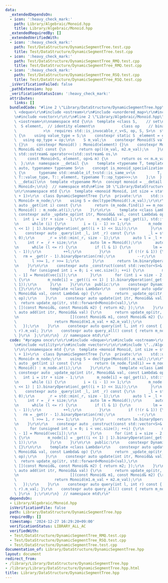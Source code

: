 ```yaml
---
data:
  _extendedDependsOn:
  - icon: ':heavy_check_mark:'
    path: Library/Algebraic/Monoid.hpp
    title: Library/Algebraic/Monoid.hpp
  _extendedRequiredBy: []
  _extendedVerifiedWith:
  - icon: ':heavy_check_mark:'
    path: Test/DataStructure/DynamicSegmentTree.test.cpp
    title: Test/DataStructure/DynamicSegmentTree.test.cpp
  - icon: ':heavy_check_mark:'
    path: Test/DataStructure/DynamicSegmentTree_RMQ.test.cpp
    title: Test/DataStructure/DynamicSegmentTree_RMQ.test.cpp
  - icon: ':heavy_check_mark:'
    path: Test/DataStructure/DynamicSegmentTree_RSQ.test.cpp
    title: Test/DataStructure/DynamicSegmentTree_RSQ.test.cpp
  _isVerificationFailed: false
  _pathExtension: hpp
  _verificationStatusIcon: ':heavy_check_mark:'
  attributes:
    links: []
  bundledCode: "#line 2 \"Library/DataStructure/DynamicSegmentTree.hpp\"\n\r\n#include\
    \ <deque>\r\n#include <ostream>\r\n#include <unordered_map>\r\n#include <utility>\r\
    \n#include <vector>\r\n\r\n#line 2 \"Library/Algebraic/Monoid.hpp\"\n\n#include\
    \ <iostream>\n\nnamespace mtd {\n\n  template <class S,    // set\n          \
    \  S element,  // identity element\n            class op    // binary operation\n\
    \            >\n  requires std::is_invocable_r_v<S, op, S, S>\n  struct Monoid\
    \ {\n    using value_type = S;\n    constexpr static S _element = element;\n \
    \   using op_type = op;\n\n    S m_val;\n    constexpr Monoid(S val) : m_val(val)\
    \ {}\n    constexpr Monoid() : Monoid(element) {}\n    constexpr Monoid binaryOperation(const\
    \ Monoid& m2) const {\n      return op()(m_val, m2.m_val);\n    }\n    friend\
    \ std::ostream& operator<<(std::ostream& os,\n                               \
    \     const Monoid<S, element, op>& m) {\n      return os << m.m_val;\n    }\n\
    \  };\n\n  namespace __detail {\n    template <typename T, template <typename,\
    \ auto, typename> typename S>\n    concept is_monoid_specialization_of = requires\
    \ {\n      typename std::enable_if_t<std::is_same_v<\n          T, S<typename\
    \ T::value_type, T::_element, typename T::op_type>>>;\n    };\n  }  // namespace\
    \ __detail\n\n  template <typename M>\n  concept monoid = __detail::is_monoid_specialization_of<M,\
    \ Monoid>;\n\n}  // namespace mtd\n#line 10 \"Library/DataStructure/DynamicSegmentTree.hpp\"\
    \n\r\nnamespace mtd {\r\n  template <monoid Monoid, int size = static_cast<int>(1e9\
    \ + 1)>\r\n  class DynamicSegmentTree {\r\n  private:\r\n    std::unordered_map<int,\
    \ Monoid> m_node;\r\n    using S = decltype(Monoid().m_val);\r\n\r\n    constexpr\
    \ auto _get(int i) const {\r\n      return (m_node.find(i) == m_node.end()) ?\
    \ Monoid() : m_node.at(i);\r\n    }\r\n\r\n    template <class Lambda>\r\n   \
    \ constexpr auto _update_op(int itr, Monoid&& val, const Lambda& op) {\r\n   \
    \   int i = itr + size - 1;\r\n      m_node[i] = op(_get(i), std::forward<decltype(val)>(val));\r\
    \n      while (i) {\r\n        i = (i - 1) >> 1;\r\n        m_node[i] = _get((i\
    \ << 1) | 1).binaryOperation(_get((i + 1) << 1LL));\r\n      }\r\n    }\r\n\r\n\
    \    constexpr auto _query(int _l, int _r) const {\r\n      _l = std::max(_l,\
    \ 0);\r\n      _r = std::min(_r, size - 1);\r\n      auto l = _l + size;\r\n \
    \     int r = _r + size;\r\n      auto lm = Monoid();\r\n      auto rm = Monoid();\r\
    \n      while (l <= r) {\r\n        if (l & 1) {\r\n          lm = lm.binaryOperation(_get(l\
    \ - 1));\r\n          ++l;\r\n        }\r\n        if (!(r & 1)) {\r\n       \
    \   rm = _get(r - 1).binaryOperation(rm);\r\n          --r;\r\n        }\r\n \
    \       l >>= 1, r >>= 1;\r\n      }\r\n      return lm.binaryOperation(rm);\r\
    \n    }\r\n\r\n    constexpr auto _construct(const std::vector<S>& vec) {\r\n\
    \      for (unsigned int i = 0; i < vec.size(); ++i) {\r\n        m_node[i + size\
    \ - 1] = Monoid(vec[i]);\r\n      }\r\n      for (int i = size - 2; i >= 0; --i)\
    \ {\r\n        m_node[i] = _get((i << 1) | 1).binaryOperation(_get((i + 1) <<\
    \ 1));\r\n      }\r\n    }\r\n\r\n  public:\r\n    constexpr DynamicSegmentTree()\
    \ {}\r\n\r\n    template <class Lambda>\r\n    constexpr auto update_op(int itr,\
    \ Monoid&& val, const Lambda& op) {\r\n      return _update_op(itr, std::forward<Monoid>(val),\
    \ op);\r\n    }\r\n    constexpr auto update(int itr, Monoid&& val) {\r\n    \
    \  return update_op(itr, std::forward<Monoid>(val),\r\n                      \
    \ [](const Monoid&, const Monoid& m2) { return m2; });\r\n    }\r\n    constexpr\
    \ auto add(int itr, Monoid&& val) {\r\n      return update_op(itr, std::forward<Monoid>(val),\r\
    \n                       [](const Monoid& m1, const Monoid& m2) {\r\n        \
    \                 return Monoid(m1.m_val + m2.m_val);\r\n                    \
    \   });\r\n    }\r\n    constexpr auto query(int l, int r) const { return _query(l,\
    \ r).m_val; }\r\n    constexpr auto query_all() const { return m_node[0].m_val;\
    \ }\r\n  };\r\n\r\n}  // namespace mtd\r\n"
  code: "#pragma once\r\n\r\n#include <deque>\r\n#include <ostream>\r\n#include <unordered_map>\r\
    \n#include <utility>\r\n#include <vector>\r\n\r\n#include \"../Algebraic/Monoid.hpp\"\
    \r\n\r\nnamespace mtd {\r\n  template <monoid Monoid, int size = static_cast<int>(1e9\
    \ + 1)>\r\n  class DynamicSegmentTree {\r\n  private:\r\n    std::unordered_map<int,\
    \ Monoid> m_node;\r\n    using S = decltype(Monoid().m_val);\r\n\r\n    constexpr\
    \ auto _get(int i) const {\r\n      return (m_node.find(i) == m_node.end()) ?\
    \ Monoid() : m_node.at(i);\r\n    }\r\n\r\n    template <class Lambda>\r\n   \
    \ constexpr auto _update_op(int itr, Monoid&& val, const Lambda& op) {\r\n   \
    \   int i = itr + size - 1;\r\n      m_node[i] = op(_get(i), std::forward<decltype(val)>(val));\r\
    \n      while (i) {\r\n        i = (i - 1) >> 1;\r\n        m_node[i] = _get((i\
    \ << 1) | 1).binaryOperation(_get((i + 1) << 1LL));\r\n      }\r\n    }\r\n\r\n\
    \    constexpr auto _query(int _l, int _r) const {\r\n      _l = std::max(_l,\
    \ 0);\r\n      _r = std::min(_r, size - 1);\r\n      auto l = _l + size;\r\n \
    \     int r = _r + size;\r\n      auto lm = Monoid();\r\n      auto rm = Monoid();\r\
    \n      while (l <= r) {\r\n        if (l & 1) {\r\n          lm = lm.binaryOperation(_get(l\
    \ - 1));\r\n          ++l;\r\n        }\r\n        if (!(r & 1)) {\r\n       \
    \   rm = _get(r - 1).binaryOperation(rm);\r\n          --r;\r\n        }\r\n \
    \       l >>= 1, r >>= 1;\r\n      }\r\n      return lm.binaryOperation(rm);\r\
    \n    }\r\n\r\n    constexpr auto _construct(const std::vector<S>& vec) {\r\n\
    \      for (unsigned int i = 0; i < vec.size(); ++i) {\r\n        m_node[i + size\
    \ - 1] = Monoid(vec[i]);\r\n      }\r\n      for (int i = size - 2; i >= 0; --i)\
    \ {\r\n        m_node[i] = _get((i << 1) | 1).binaryOperation(_get((i + 1) <<\
    \ 1));\r\n      }\r\n    }\r\n\r\n  public:\r\n    constexpr DynamicSegmentTree()\
    \ {}\r\n\r\n    template <class Lambda>\r\n    constexpr auto update_op(int itr,\
    \ Monoid&& val, const Lambda& op) {\r\n      return _update_op(itr, std::forward<Monoid>(val),\
    \ op);\r\n    }\r\n    constexpr auto update(int itr, Monoid&& val) {\r\n    \
    \  return update_op(itr, std::forward<Monoid>(val),\r\n                      \
    \ [](const Monoid&, const Monoid& m2) { return m2; });\r\n    }\r\n    constexpr\
    \ auto add(int itr, Monoid&& val) {\r\n      return update_op(itr, std::forward<Monoid>(val),\r\
    \n                       [](const Monoid& m1, const Monoid& m2) {\r\n        \
    \                 return Monoid(m1.m_val + m2.m_val);\r\n                    \
    \   });\r\n    }\r\n    constexpr auto query(int l, int r) const { return _query(l,\
    \ r).m_val; }\r\n    constexpr auto query_all() const { return m_node[0].m_val;\
    \ }\r\n  };\r\n\r\n}  // namespace mtd\r\n"
  dependsOn:
  - Library/Algebraic/Monoid.hpp
  isVerificationFile: false
  path: Library/DataStructure/DynamicSegmentTree.hpp
  requiredBy: []
  timestamp: '2024-12-27 16:29:20+09:00'
  verificationStatus: LIBRARY_ALL_AC
  verifiedWith:
  - Test/DataStructure/DynamicSegmentTree_RMQ.test.cpp
  - Test/DataStructure/DynamicSegmentTree_RSQ.test.cpp
  - Test/DataStructure/DynamicSegmentTree.test.cpp
documentation_of: Library/DataStructure/DynamicSegmentTree.hpp
layout: document
redirect_from:
- /library/Library/DataStructure/DynamicSegmentTree.hpp
- /library/Library/DataStructure/DynamicSegmentTree.hpp.html
title: Library/DataStructure/DynamicSegmentTree.hpp
---
```

